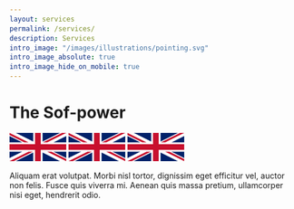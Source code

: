 ```yaml
---
layout: services
permalink: /services/
description: Services
intro_image: "/images/illustrations/pointing.svg"
intro_image_absolute: true
intro_image_hide_on_mobile: true
---
```


# The Sof-power

<img src='/images/uk/UK_flag.png' width=100 aligned=center>
<img src='/images/uk/UK_flag.png' width=100 aligned=center>
<img src='/images/uk/UK_flag.png' width=100 aligned=center>

<br>

Aliquam erat volutpat. Morbi nisl tortor, dignissim eget efficitur vel, auctor non felis. Fusce quis viverra mi. Aenean quis massa pretium, ullamcorper nisi eget, hendrerit odio.
